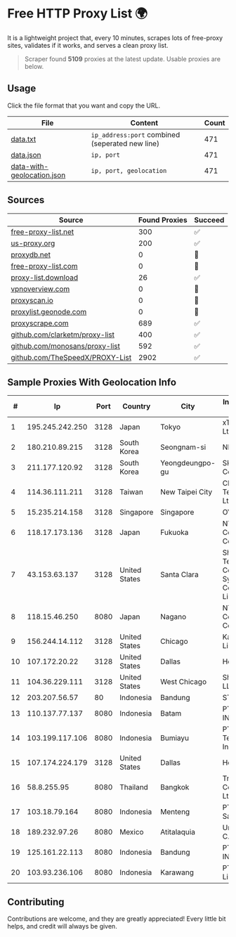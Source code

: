 
# Free HTTP Proxy List 🌍

It is a lightweight project that, every 10 minutes, scrapes lots of free-proxy sites, validates if it works, and serves a clean proxy list.


> Scraper found **5109** proxies at the latest update. Usable proxies are below.

## Usage

Click the file format that you want and copy the URL.


|File|Content|Count|
|----|-------|-----|
|[data.txt](https://raw.githubusercontent.com/themiralay/Proxy-List-World/master/data.txt)|`ip_address:port` combined (seperated new line)|471|
|[data.json](https://raw.githubusercontent.com/themiralay/Proxy-List-World/master/data.json)|`ip, port`|471|
|[data-with-geolocation.json](https://raw.githubusercontent.com/themiralay/Proxy-List-World/master/data-with-geolocation.json)|`ip, port, geolocation`|471|

## Sources

|Source|Found Proxies|Succeed|
|------|-------------|-------|
|[free-proxy-list.net](https://free-proxy-list.net)|300|✅|
|[us-proxy.org](https://www.us-proxy.org)|200|✅|
|[proxydb.net](http://proxydb.net)|0|🚫|
|[free-proxy-list.com](https://free-proxy-list.com/?page=&port=&type%5B%5D=http&type%5B%5D=https&up_time=0&search=Search)|0|🚫|
|[proxy-list.download](https://www.proxy-list.download/HTTP)|26|✅|
|[vpnoverview.com](https://vpnoverview.com/privacy/anonymous-browsing/free-proxy-servers)|0|🚫|
|[proxyscan.io](https://www.proxyscan.io)|0|🚫|
|[proxylist.geonode.com](https://proxylist.geonode.com/api/proxy-list?limit=300&page=1&sort_by=lastChecked&sort_type=desc&protocols=http,https)|0|🚫|
|[proxyscrape.com](https://api.proxyscrape.com/v2/?request=displayproxies&protocol=http&timeout=10000&country=all&ssl=all&anonymity=all)|689|✅|
|[github.com/clarketm/proxy-list](https://raw.githubusercontent.com/clarketm/proxy-list/master/proxy-list-raw.txt)|400|✅|
|[github.com/monosans/proxy-list](https://raw.githubusercontent.com/monosans/proxy-list/main/proxies/http.txt)|592|✅|
|[github.com/TheSpeedX/PROXY-List](https://raw.githubusercontent.com/TheSpeedX/PROXY-List/master/http.txt)|2902|✅|


## Sample Proxies With Geolocation Info

|#|Ip|Port|Country|City|Internet Service Provider|
|-|--|----|-------|----|-------------------------|
|1|195.245.242.250|3128|Japan|Tokyo|xTom Japan Co., Ltd.|
|2|180.210.89.215|3128|South Korea|Seongnam-si|NHNCLOUD|
|3|211.177.120.92|3128|South Korea|Yeongdeungpo-gu|SK Broadband Co Ltd|
|4|114.36.111.211|3128|Taiwan|New Taipei City|Chunghwa Telecom Co., Ltd.|
|5|15.235.214.158|3128|Singapore|Singapore|OVH SAS|
|6|118.17.173.136|3128|Japan|Fukuoka|NTT Communications Corporation|
|7|43.153.63.137|3128|United States|Santa Clara|Shenzhen Tencent Computer Systems Company Limited|
|8|118.15.46.250|8080|Japan|Nagano|NTT Communications Corporation|
|9|156.244.14.112|3128|United States|Chicago|Kaopu Cloud HK Limited|
|10|107.172.20.22|3128|United States|Dallas|HostPapa|
|11|104.36.229.111|3128|United States|West Chicago|Shock Hosting LLC|
|12|203.207.56.57|80|Indonesia|Bandung|STARNET|
|13|110.137.77.137|8080|Indonesia|Batam|PT. TELKOM INDONESIA|
|14|103.199.117.106|8080|Indonesia|Bumiayu|PT Hepra Teknologi Indonesia|
|15|107.174.224.179|3128|United States|Dallas|HostPapa|
|16|58.8.255.95|8080|Thailand|Bangkok|True Internet Corporation CO. Ltd.|
|17|103.18.79.164|8080|Indonesia|Menteng|PT Usaha Adi Sanggoro|
|18|189.232.97.26|8080|Mexico|Atitalaquia|Uninet S.A. de C.V.|
|19|125.161.22.113|8080|Indonesia|Bandung|PT. TELKOM INDONESIA|
|20|103.93.236.106|8080|Indonesia|Karawang|PT Artha Media Lintas Nusa|



## Contributing

Contributions are welcome, and they are greatly appreciated! Every
little bit helps, and credit will always be given.

